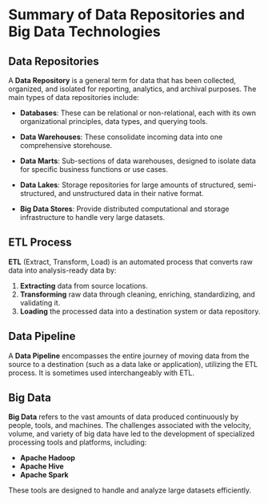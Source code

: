 # Summary of Data Repositories and Big Data Technologies

## Data Repositories

A **Data Repository** is a general term for data that has been collected, organized, and isolated for reporting, analytics, and archival purposes. The main types of data repositories include:

- **Databases**: These can be relational or non-relational, each with its own organizational principles, data types, and querying tools.
  
- **Data Warehouses**: These consolidate incoming data into one comprehensive storehouse.
  
- **Data Marts**: Sub-sections of data warehouses, designed to isolate data for specific business functions or use cases.
  
- **Data Lakes**: Storage repositories for large amounts of structured, semi-structured, and unstructured data in their native format.
  
- **Big Data Stores**: Provide distributed computational and storage infrastructure to handle very large datasets.

## ETL Process

**ETL** (Extract, Transform, Load) is an automated process that converts raw data into analysis-ready data by:

1. **Extracting** data from source locations.
2. **Transforming** raw data through cleaning, enriching, standardizing, and validating it.
3. **Loading** the processed data into a destination system or data repository.

## Data Pipeline

A **Data Pipeline** encompasses the entire journey of moving data from the source to a destination (such as a data lake or application), utilizing the ETL process. It is sometimes used interchangeably with ETL.

## Big Data

**Big Data** refers to the vast amounts of data produced continuously by people, tools, and machines. The challenges associated with the velocity, volume, and variety of big data have led to the development of specialized processing tools and platforms, including:

- **Apache Hadoop**
- **Apache Hive**
- **Apache Spark**

These tools are designed to handle and analyze large datasets efficiently.
